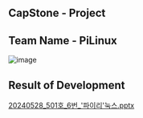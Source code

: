 ## CapStone - Project

## Team Name - PiLinux
![image](https://github.com/PiLinux-HY/Development/assets/138097446/86b1e721-9626-44a0-b1a9-f5a8ab971f9e)


## Result of Development
[20240528_501호_6번_'파이리'눅스.pptx](https://github.com/PiLinux-HY/Development/files/15486269/20240528_501._6._.pptx)
